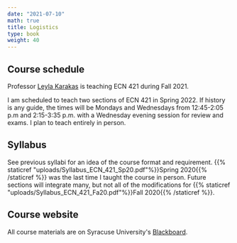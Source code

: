 ```yaml
---
date: "2021-07-10"
math: true
title: Logistics
type: book
weight: 40
---
```


## Course schedule

Professor [Leyla Karakas](https://lkarakas.expressions.syr.edu/teaching/) is teaching ECN 421 during Fall 2021.

I am scheduled to teach two sections of ECN 421 in Spring 2022. If history is any guide, the times will be Mondays and Wednesdays from 12:45-2:05 p.m and 2:15-3:35 p.m. with a Wednesday evening session for review and exams. I plan to teach entirely in person.

## Syllabus

See previous syllabi for an idea of the course format and requirement. {{% staticref "uploads/Syllabus_ECN_421_Sp20.pdf"%}}Spring 2020{{% /staticref %}} was the last time I taught the course in person. Future sections will integrate many, but not all of the modifications for {{% staticref "uploads/Syllabus_ECN_421_Fa20.pdf"%}}Fall 2020{{% /staticref %}}.


## Course website

All course materials are on Syracuse University's [Blackboard](https://blackboard.syr.edu/webapps/portal/frameset.jsp).